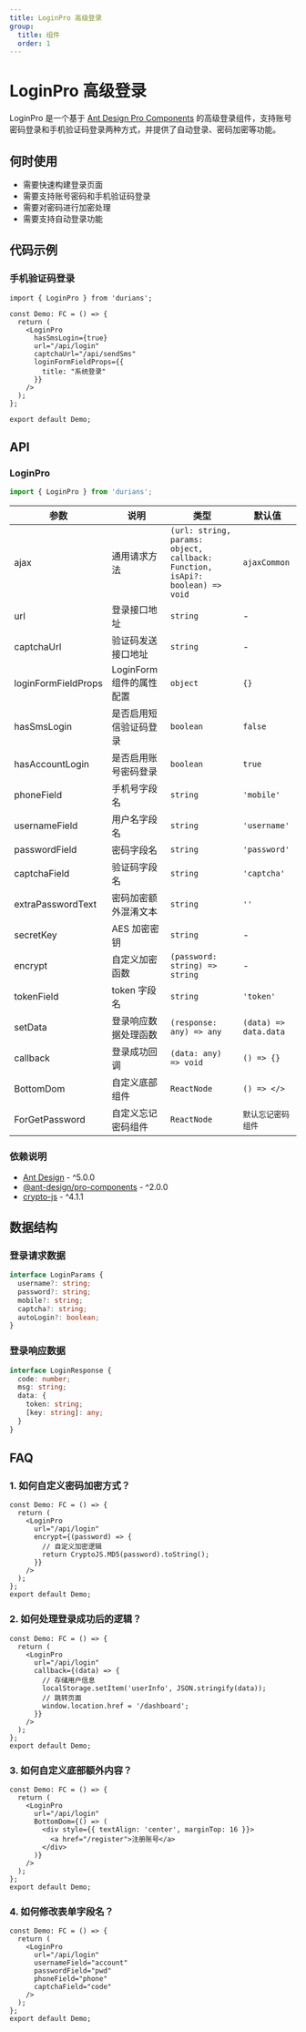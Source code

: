 ```yaml
---
title: LoginPro 高级登录
group:
  title: 组件
  order: 1
---
```


# LoginPro 高级登录

LoginPro 是一个基于 [Ant Design Pro Components](https://procomponents.ant.design/) 的高级登录组件，支持账号密码登录和手机验证码登录两种方式，并提供了自动登录、密码加密等功能。

## 何时使用

- 需要快速构建登录页面
- 需要支持账号密码和手机验证码登录
- 需要对密码进行加密处理
- 需要支持自动登录功能

## 代码示例


### 手机验证码登录

```tsx
import { LoginPro } from 'durians';

const Demo: FC = () => {
  return (
    <LoginPro
      hasSmsLogin={true}
      url="/api/login"
      captchaUrl="/api/sendSms"
      loginFormFieldProps={{
        title: "系统登录"
      }}
    />
  );
};

export default Demo;
```

## API

### LoginPro

```typescript
import { LoginPro } from 'durians';
```

| 参数 | 说明 | 类型 | 默认值 |
| --- | --- | --- | --- |
| ajax | 通用请求方法 | `(url: string, params: object, callback: Function, isApi?: boolean) => void` | `ajaxCommon` |
| url | 登录接口地址 | `string` | - |
| captchaUrl | 验证码发送接口地址 | `string` | - |
| loginFormFieldProps | LoginForm 组件的属性配置 | `object` | `{}` |
| hasSmsLogin | 是否启用短信验证码登录 | `boolean` | `false` |
| hasAccountLogin | 是否启用账号密码登录 | `boolean` | `true` |
| phoneField | 手机号字段名 | `string` | `'mobile'` |
| usernameField | 用户名字段名 | `string` | `'username'` |
| passwordField | 密码字段名 | `string` | `'password'` |
| captchaField | 验证码字段名 | `string` | `'captcha'` |
| extraPasswordText | 密码加密额外混淆文本 | `string` | `''` |
| secretKey | AES 加密密钥 | `string` | - |
| encrypt | 自定义加密函数 | `(password: string) => string` | - |
| tokenField | token 字段名 | `string` | `'token'` |
| setData | 登录响应数据处理函数 | `(response: any) => any` | `(data) => data.data` |
| callback | 登录成功回调 | `(data: any) => void` | `() => {}` |
| BottomDom | 自定义底部组件 | `ReactNode` | `() => </>` |
| ForGetPassword | 自定义忘记密码组件 | `ReactNode` | `默认忘记密码组件` |

### 依赖说明

- [Ant Design](https://ant.design/components/overview-cn/) - ^5.0.0
- [@ant-design/pro-components](https://procomponents.ant.design/) - ^2.0.0
- [crypto-js](https://www.npmjs.com/package/crypto-js) - ^4.1.1

## 数据结构

### 登录请求数据

```typescript
interface LoginParams {
  username?: string;
  password?: string;
  mobile?: string;
  captcha?: string;
  autoLogin?: boolean;
}
```

### 登录响应数据

```typescript
interface LoginResponse {
  code: number;
  msg: string;
  data: {
    token: string;
    [key: string]: any;
  }
}
```

## FAQ

### 1. 如何自定义密码加密方式？

```tsx
const Demo: FC = () => {
  return (
    <LoginPro
      url="/api/login"
      encrypt={(password) => {
        // 自定义加密逻辑
        return CryptoJS.MD5(password).toString();
      }}
    />
  );
};
export default Demo;
```

### 2. 如何处理登录成功后的逻辑？

```tsx
const Demo: FC = () => {
  return (
    <LoginPro
      url="/api/login"
      callback={(data) => {
        // 存储用户信息
        localStorage.setItem('userInfo', JSON.stringify(data));
        // 跳转页面
        window.location.href = '/dashboard';
      }}
    />
  );
};
export default Demo;
```

### 3. 如何自定义底部额外内容？

```tsx
const Demo: FC = () => {
  return (
    <LoginPro
      url="/api/login"
      BottomDom={() => (
        <div style={{ textAlign: 'center', marginTop: 16 }}>
          <a href="/register">注册账号</a>
        </div>
      )}
    />
  );
};
export default Demo;
```

### 4. 如何修改表单字段名？

```tsx
const Demo: FC = () => {
  return (
    <LoginPro
      url="/api/login"
      usernameField="account"
      passwordField="pwd"
      phoneField="phone"
      captchaField="code"
    />
  );
};
export default Demo;
```
